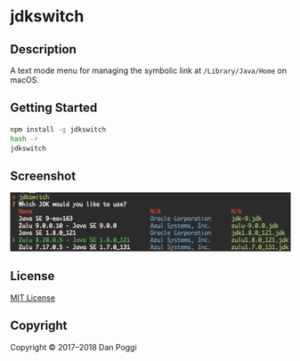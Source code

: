 # jdkswitch

## Description

A text mode menu for managing the symbolic link at `/Library/Java/Home` on macOS.

## Getting Started

```sh
npm install -g jdkswitch
hash -r
jdkswitch
```

## Screenshot

![jdkswitch Screenshot](/screenshot.png?raw=true)

## License

[MIT License](https://opensource.org/licenses/MIT)

## Copyright

Copyright &copy; 2017&ndash;2018 Dan Poggi
